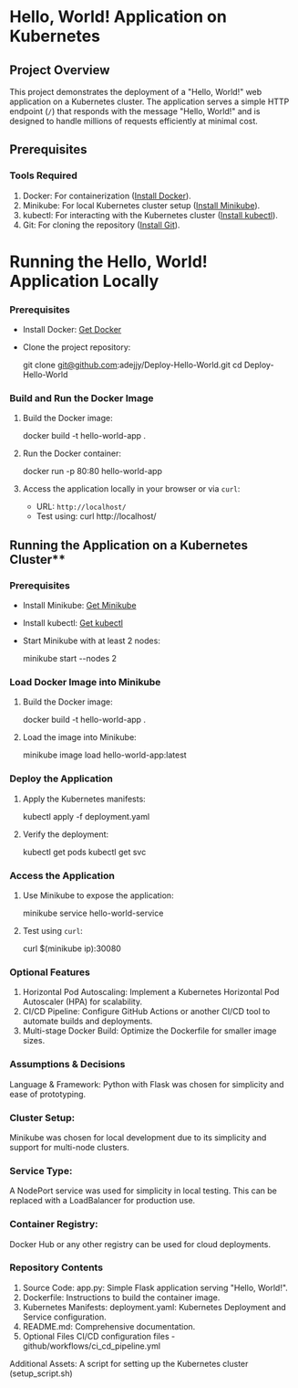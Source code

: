 # Hello, World! Application on Kubernetes

## Project Overview
This project demonstrates the deployment of a "Hello, World!" web application on a Kubernetes cluster. The application serves a simple HTTP endpoint (`/`) that responds with the message "Hello, World!" and is designed to handle millions of requests efficiently at minimal cost.

## Prerequisites
### Tools Required
1. Docker: For containerization ([Install Docker](https://docs.docker.com/get-docker/)).
2. Minikube: For local Kubernetes cluster setup ([Install Minikube](https://minikube.sigs.k8s.io/docs/start/)).
3. kubectl: For interacting with the Kubernetes cluster ([Install kubectl](https://kubernetes.io/docs/tasks/tools/)).
4. Git: For cloning the repository ([Install Git](https://git-scm.com/book/en/v2/Getting-Started-Installing-Git)).


# Running the Hello, World! Application Locally

### Prerequisites
- Install Docker: [Get Docker](https://docs.docker.com/get-docker/)
- Clone the project repository:
  
  git clone git@github.com:adejjy/Deploy-Hello-World.git
  cd Deploy-Hello-World
  
###  Build and Run the Docker Image
1. Build the Docker image:
   
   docker build -t hello-world-app .
   
2. Run the Docker container:
   
   docker run -p 80:80 hello-world-app

3. Access the application locally in your browser or via `curl`:
   - URL: `http://localhost/`
   - Test using:
      curl http://localhost/
   

## Running the Application on a Kubernetes Cluster**

###  Prerequisites
- Install Minikube: [Get Minikube](https://minikube.sigs.k8s.io/docs/start/)
- Install kubectl: [Get kubectl](https://kubernetes.io/docs/tasks/tools/)
- Start Minikube with at least 2 nodes:
  
  minikube start --nodes 2
  

###  Load Docker Image into Minikube
1. Build the Docker image:
   
   docker build -t hello-world-app .
   
2. Load the image into Minikube:
   
   minikube image load hello-world-app:latest
   

### Deploy the Application
1. Apply the Kubernetes manifests:
   
   kubectl apply -f deployment.yaml

2. Verify the deployment:
   
   kubectl get pods
   kubectl get svc
   

###  Access the Application
1. Use Minikube to expose the application:
   
   minikube service hello-world-service
   
   
2. Test using `curl`:
   
   curl $(minikube ip):30080

### Optional Features
1. Horizontal Pod Autoscaling:
Implement a Kubernetes Horizontal Pod Autoscaler (HPA) for scalability.
2. CI/CD Pipeline:
Configure GitHub Actions or another CI/CD tool to automate builds and deployments.
3. Multi-stage Docker Build:
Optimize the Dockerfile for smaller image sizes.
   

### Assumptions & Decisions
 Language & Framework:
Python with Flask was chosen for simplicity and ease of prototyping.
### Cluster Setup:
Minikube was chosen for local development due to its simplicity and support for multi-node clusters.
### Service Type:
A NodePort service was used for simplicity in local testing. This can be replaced with a LoadBalancer for production use.
### Container Registry:
Docker Hub or any other registry can be used for cloud deployments.

### Repository Contents

1. Source Code:
app.py: Simple Flask application serving "Hello, World!".
2. Dockerfile:
Instructions to build the container image.
3. Kubernetes Manifests:
deployment.yaml: Kubernetes Deployment and Service configuration.
4. README.md:
Comprehensive documentation.
5. Optional Files 
CI/CD configuration files - github/workflows/ci_cd_pipeline.yml

Additional Assets: A script for setting up the Kubernetes cluster (setup_script.sh)
